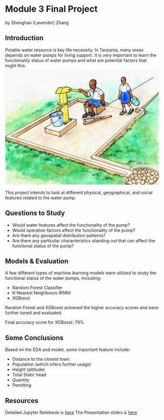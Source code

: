 
# Module 3 Final Project

by Shenghao (Lavender) Zhang

## Introduction

Potable water resource is key life necessity. In Tanzania, many areas depends on water pumps for living support. It is very important to learn the functionality status of water pumps and what are potential factors that might this. 
![Waterpump](/Digital_Arts/Water_pump_with_seat_and_easy_access_(Tanzania)_(5600883227).jpg)

This project intends to look at different physical, geographical, and social features related to the water pump. 


## Questions to Study

- Would water features affect the functionality of the pump?
- Would operation factors affect the functionality of the pump?
- Are there any geospatial distribution patterns?
- Are there any particular characteristics standing out that can affect the functional status of the pump?

## Models & Evaluation
A few different types of machine learning models were utilized to study the functional status of the water pumps, including:
- Random Forest Classifier
- K-Nearest Neighbours (KNN)
- XGBoost

Random Forest and XGBoost achieved the higher accuracy scores and were further tuned and evaluated. 

Final accuracy score for XGBoost: 79%

## Some Conclusions

Based on the EDA and model, some important feature include:
- Distance to the closest town
- Population (which infers further usage)
- Height (altitude)
- Total Static head
- Quantity
- Pemitting

## Resources
Detailed Jupyter Notebook is [here](https://github.com/lavsz/Module3_Final_Project/blob/master/EDA_MODEL_master.ipynb)
The Presentation slides is [here](https://github.com/lavsz/Module3_Final_Project/blob/master/Tanzania%20Water%20Pump.pdf)
